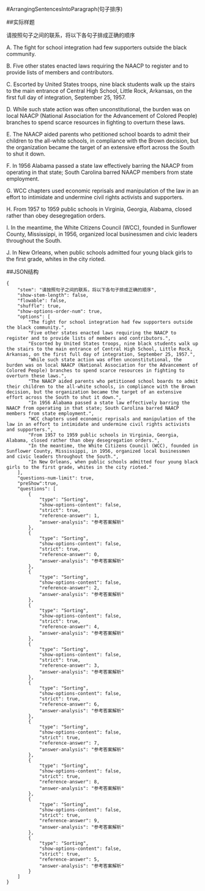 #ArrangingSentencesIntoParagraph(句子排序)

##实际样题

请按照句子之间的联系，将以下各句子排成正确的顺序

A. The fight for school integration had few supporters outside the black community.

B. Five other states enacted laws requiring the NAACP to register and to provide lists of members and contributors.

C. Escorted by United States troops, nine black students walk up the stairs to the main entrance of Central High School, Little Rock, Arkansas, on the first full day of integration, September 25, 1957.

D. While such state action was often unconstitutional, the burden was on local NAACP (National Association for the Advancement of Colored People) branches to spend scarce resources in fighting to overturn these laws.

E. The NAACP aided parents who petitioned school boards to admit their children to the all-white schools, in compliance with the Brown decision, but the organization became the target of an extensive effort across the South to shut it down.

F. In 1956 Alabama passed a state law effectively barring the NAACP from operating in that state; South Carolina barred NAACP members from state employment.

G. WCC chapters used economic reprisals and manipulation of the law in an effort to intimidate and undermine civil rights activists and supporters.

H. From 1957 to 1959 public schools in Virginia, Georgia, Alabama, closed rather than obey desegregation orders.

I. In the meantime, the White Citizens Council (WCC), founded in Sunflower County, Mississippi, in 1956, organized local businessmen and civic leaders throughout the South.

J. In New Orleans, when public schools admitted four young black girls to the first grade, whites in the city rioted.

##JSON结构

	{
		"stem": "请按照句子之间的联系，将以下各句子排成正确的顺序",
		"show-stem-length": false,
		"flowable": false,
		"shuffle": true,
		"show-options-order-num": true,
		"options": [ 	
			"The fight for school integration had few supporters outside the black community.",			
			"Five other states enacted laws requiring the NAACP to register and to provide lists of members and contributors.",
			"Escorted by United States troops, nine black students walk up the stairs to the main entrance of Central High School, Little Rock, Arkansas, on the first full day of integration, September 25, 1957.",
			"While such state action was often unconstitutional, the burden was on local NAACP (National Association for the Advancement of Colored People) branches to spend scarce resources in fighting to overturn these laws.",
			"The NAACP aided parents who petitioned school boards to admit their children to the all-white schools, in compliance with the Brown decision, but the organization became the target of an extensive effort across the South to shut it down.",
			"In 1956 Alabama passed a state law effectively barring the NAACP from operating in that state; South Carolina barred NAACP members from state employment.",
			"WCC chapters used economic reprisals and manipulation of the law in an effort to intimidate and undermine civil rights activists and supporters.",
			"From 1957 to 1959 public schools in Virginia, Georgia, Alabama, closed rather than obey desegregation orders.",
			"In the meantime, the White Citizens Council (WCC), founded in Sunflower County, Mississippi, in 1956, organized local businessmen and civic leaders throughout the South.",
			"In New Orleans, when public schools admitted four young black girls to the first grade, whites in the city rioted."
		],
		"questions-num-limit": true,
		"preShow":true,
		"questions": [
			{
				"type": "Sorting", 
				"show-options-content": false,
				"strict": true,
				"reference-answer": 1,		
				"answer-analysis": "参考答案解析"
			},
			{
				"type": "Sorting", 
				"show-options-content": false,
				"strict": true,
				"reference-answer": 0,		
				"answer-analysis": "参考答案解析"
			},
			{
				"type": "Sorting", 
				"show-options-content": false,
				"reference-answer": 2,		
				"answer-analysis": "参考答案解析"
			},
			{
				"type": "Sorting", 
				"show-options-content": false,	
				"strict": true,
				"reference-answer": 4,		
				"answer-analysis": "参考答案解析"
			},
			{
				"type": "Sorting", 
				"show-options-content": false,
				"strict": true,
				"reference-answer": 3,		
				"answer-analysis": "参考答案解析"
			},
			{
				"type": "Sorting", 
				"show-options-content": false,
				"strict": true,
				"reference-answer": 6,		
				"answer-analysis": "参考答案解析"
			},
			{
				"type": "Sorting", 
				"show-options-content": false,
				"strict": true,
				"reference-answer": 7,		
				"answer-analysis": "参考答案解析"
			},
			{
				"type": "Sorting", 
				"show-options-content": false,
				"strict": true,
				"reference-answer": 8,		
				"answer-analysis": "参考答案解析"
			},
			{
				"type": "Sorting", 
				"show-options-content": false,
				"strict": true,
				"reference-answer": 9,		
				"answer-analysis": "参考答案解析"
			},
			{
				"type": "Sorting", 
				"show-options-content": false,
				"strict": true,
				"reference-answer": 5,		
				"answer-analysis": "参考答案解析"
			}
		]
	}